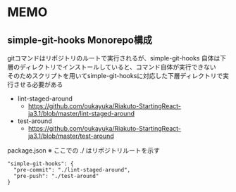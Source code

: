 # MEMO

## simple-git-hooks Monorepo構成
gitコマンドはリポジトリのルートで実行されるが、simple-git-hooks 自体は下層のディレクトリでインストールしていると、コマンド自体が実行できない  
そのためスクリプトを用いてsimple-git-hooksに対応した下層ディレクトリで実行させる必要がある

* lint-staged-around
  * https://github.com/oukayuka/Riakuto-StartingReact-ja3.1/blob/master/lint-staged-around
* test-around
  * https://github.com/oukayuka/Riakuto-StartingReact-ja3.1/blob/master/test-around

package.json
※ ここでの ./ はリポジトリルートを示す
```
"simple-git-hooks": {
  "pre-commit": "./lint-staged-around",
  "pre-push": "./test-around"
}
```
